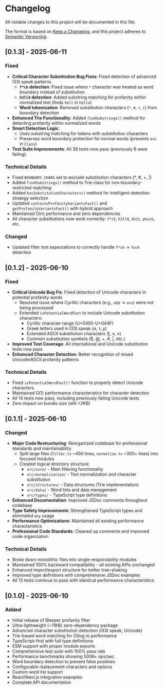 # Changelog

All notable changes to this project will be documented in this file.

The format is based on [Keep a Changelog](https://keepachangelog.com/en/1.0.0/),
and this project adheres to [Semantic Versioning](https://semver.org/spec/v2.0.0.html).

## [0.1.3] - 2025-06-11

### Fixed

- **Critical Character Substitution Bug Fixes**: Fixed detection of advanced l33t speak patterns
  - **`f*ck` detection**: Fixed issue where `*` character was treated as word boundary instead of substitution
  - **`h3ll0` detection**: Added substring matching for profanity within normalized text (finds `hell` in `hello`)
  - **Word tokenization**: Removed substitution characters (`*`, `#`, `+`, `|`) from boundary detection
- **Enhanced Trie Functionality**: Added `findSubstrings()` method for detecting profanity within normalized words
- **Smart Detection Logic**:
  - Uses substring matching for tokens with substitution characters
  - Preserves word boundary protection for normal words (prevents `ass` in `Class`)
- **Test Suite Improvements**: All 39 tests now pass (previously 6 were failing)

### Technical Details

- Fixed `BOUNDARY_CHARS` set to exclude substitution characters (\*, #, +, |)
- Added `findSubstrings()` method to Trie class for non-boundary-restricted matching
- Added `hasSubstitutionCharacters()` method for intelligent detection strategy selection
- Updated `containsProfanityVariantsFast()` and `getProfanityVariantsFast()` with hybrid approach
- Maintained O(n) performance and zero dependencies
- All character substitutions now work correctly: `f*ck`, `h3ll0`, `$h1t`, `phuck`, etc.

### Changed

- Updated filter test expectations to correctly handle `f*ck` → `fuck` detection

## [0.1.2] - 2025-06-10

### Fixed

- **Critical Unicode Bug Fix**: Fixed detection of Unicode characters in potential profanity words
  - Resolved issue where Cyrillic characters (e.g., `а$$` → `ass`) were not being processed
  - Extended `isPotentialWordFast` to include Unicode substitution characters:
    - Cyrillic character range (U+0400-U+044F)
    - Greek letters used in l33t speak (α, τ, μ)
    - Extended ASCII substitution characters (ƒ, «, »)
    - Common substitution symbols ($, @, +, #, |, etc.)
- **Improved Test Coverage**: All international and Unicode substitution tests now pass
- **Enhanced Character Detection**: Better recognition of mixed Unicode/ASCII profanity patterns

### Technical Details

- Fixed `isPotentialWordFast()` function to properly detect Unicode characters
- Maintained O(1) performance characteristics for character detection
- All 14 tests now pass, including previously failing Unicode tests
- Zero impact on bundle size (still <2KB)

## [0.1.1] - 2025-06-10

### Changed

- **Major Code Restructuring**: Reorganized codebase for professional standards and maintainability
  - Split large files (`filter.ts` ~450 lines, `normalize.ts` ~300+ lines) into focused modules
  - Created logical directory structure:
    - `src/core/` - Main filtering functionality
    - `src/normalization/` - Text normalization and character substitution
    - `src/structures/` - Data structures (Trie implementation)
    - `src/data/` - Word lists and data management
    - `src/types/` - TypeScript type definitions
- **Enhanced Documentation**: Improved JSDoc comments throughout codebase
- **Type Safety Improvements**: Strengthened TypeScript types and eliminated `any` usage
- **Performance Optimizations**: Maintained all existing performance characteristics
- **Professional Code Standards**: Cleaned up comments and improved code organization

### Technical Details

- Broke down monolithic files into single-responsibility modules
- Maintained 100% backward compatibility - all existing APIs unchanged
- Enhanced import/export structure for better tree-shaking
- Improved type definitions with comprehensive JSDoc examples
- All 13 tests continue to pass with identical performance characteristics

## [0.1.0] - 2025-06-10

### Added

- Initial release of Bleeper profanity filter
- Ultra-lightweight (~11KB) zero-dependency package
- Advanced character substitution detection (l33t speak, Unicode)
- Trie-based word matching for O(log n) performance
- TypeScript-first with full type definitions
- ESM support with proper module exports
- Comprehensive test suite with 100% pass rate
- Performance benchmarks showing 500K+ ops/sec
- Word boundary detection to prevent false positives
- Configurable replacement characters and options
- Custom word list support
- React/Next.js integration examples
- Complete API documentation

